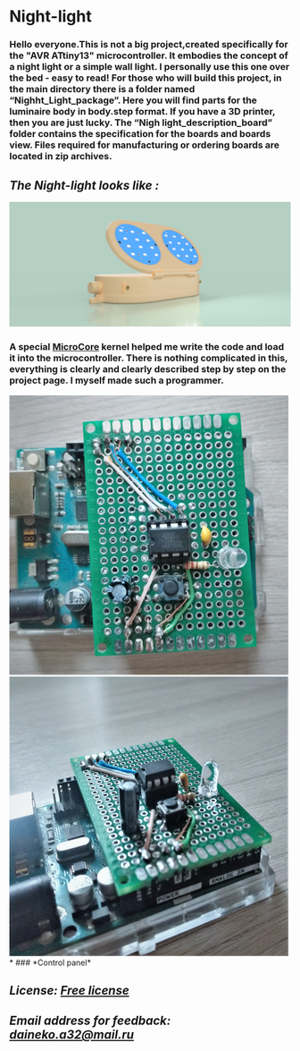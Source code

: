 # Night-light 
### Hello everyone.This is not a big project,created specifically for the "AVR ATtiny13" microcontroller. It embodies the concept of a night light or a simple wall light. I personally use this one over the bed - easy to read! For those who will build this project, in the main directory there is a folder named “Nighht_Light_package”. Here you will find parts for the luminaire body in body.step format. If you have a 3D printer, then you are just lucky. The “Nigh light_description_board” folder contains the specification for the boards and boards view. Files required for manufacturing or ordering boards are located in zip archives.

## *The Night-light looks like :* 
<img src=https://github.com/artemned/Night-light/blob/main/Night%20light/Night_light_view/Night_light%20v14.png >


### A special [MicroCore](https://github.com/MCUdude/MicroCore) kernel helped me write the code and load it into the microcontroller. There is nothing complicated in this, everything is clearly and clearly described step by step on the project page. I myself made such a programmer.
<img src=https://github.com/artemned/Night-light/blob/main/Night%20light/Night_light_view/attiny_view_one.jpg  width="500" height="500" > 
<img src=https://github.com/artemned/Night-light/blob/main/Night%20light/Night_light_view/attiny_view_two.jpg width="500" height="500" >
 * ### *Control panel*
<img src=>

 ## *License: [Free license](Night-light/LICENSE)*
 
 ## *Email address for feedback: daineko.a32@mail.ru*
